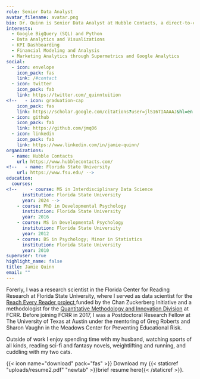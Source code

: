 ```yaml
---
role: Senior Data Analyst
avatar_filename: avatar.png
bio: Dr. Quinn is Senior Data Analyst at Hubble Contacts, a direct-to-consumer contact lens company specializing in subscription-based contact lens delivery.
interests:
  - Google BigQuery (SQL) and Python
  - Data Analytics and Visualizations
  - KPI Dashboarding
  - Financial Modeling and Analysis
  - Marketing Analytics through Supermetrics and Google Analytics
social:
  - icon: envelope
    icon_pack: fas
    link: /#contact
  - icon: twitter
    icon_pack: fab
    link: https://twitter.com/_quinntuition
<!--   - icon: graduation-cap
    icon_pack: fas
    link: https://scholar.google.com/citations?user=jlS16TIAAAAJ&hl=en -->
  - icon: github
    icon_pack: fab
    link: https://github.com/jmq06
  - icon: linkedin
    icon_pack: fab
    link: https://www.linkedin.com/in/jamie-quinn/
organizations:
  - name: Hubble Contacts
    url: https://www.hubblecontacts.com/
<!--   - name: Florida State University
    url: https://www.fsu.edu/ -->
education:
  courses:
<!--     - course: MS in Interdisciplinary Data Science
      institution: Florida State University
      year: 2024 -->
    - course: PhD in Developmental Psychology
      institution: Florida State University
      year: 2016
    - course: MS in Developmental Psychology
      institution: Florida State University
      year: 2012
    - course: BS in Psychology; Minor in Statistics
      institution: Florida State University
      year: 2010
superuser: true
highlight_name: false
title: Jamie Quinn
email: ""
---
```



Forerly, I was a research scientist in the Florida Center for Reading Research at Florida State University, where I served as data scientist for the [Reach Every Reader project ](https://reacheveryreader.gse.harvard.edu/)funded by the Chan Zuckerberg Initiative and a methodologist for the [Quantitative Methodology and Innovation Division](qmi.fsu.edu) at FCRR.  Before joining FCRR in 2017, I was a Postdoctoral Research Fellow at The University of Texas at Austin under the mentoring of Greg Roberts and Sharon Vaughn in the Meadows Center for Preventing Educational Risk. 
<!-- 
I am a current student in the Interdisciplinary Data Science Masters Program as a Computer Science Major at FSU. -->

Outside of work I enjoy spending time with my husband, watching sports of all kinds, reading sci-fi and fantasy novels, weightlifting and running, and cuddling with my two cats.  

{{< icon name="download" pack="fas" >}} Download my {{< staticref "uploads/resume2.pdf" "newtab" >}}brief resume here{{< /staticref >}}.
